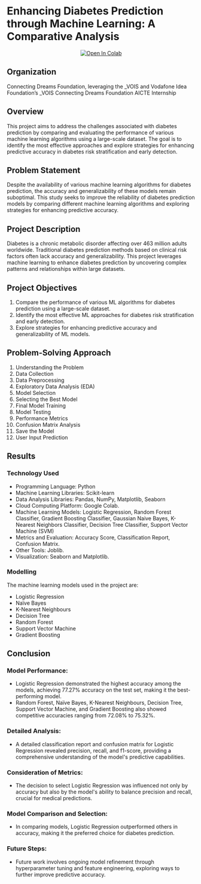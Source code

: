 # Enhancing Diabetes Prediction through Machine Learning: A Comparative Analysis

<div align="center">
<a target="_blank" href="https://colab.research.google.com/drive/1MXzulN99eBCB1-8zGu5HaRiHF2HMshfN?usp=sharing">
  <img src="https://colab.research.google.com/assets/colab-badge.svg" alt="Open In Colab"/>
</a>
</div>

## Organization

Connecting Dreams Foundation, leveraging the _VOIS and Vodafone Idea Foundation’s _VOIS Connecting Dreams Foundation AICTE Internship

## Overview

This project aims to address the challenges associated with diabetes prediction by comparing and evaluating the performance of various machine learning algorithms using a large-scale dataset. The goal is to identify the most effective approaches and explore strategies for enhancing predictive accuracy in diabetes risk stratification and early detection.

## Problem Statement

Despite the availability of various machine learning algorithms for diabetes prediction, the accuracy and generalizability of these models remain suboptimal. This study seeks to improve the reliability of diabetes prediction models by comparing different machine learning algorithms and exploring strategies for enhancing predictive accuracy.

## Project Description

Diabetes is a chronic metabolic disorder affecting over 463 million adults worldwide. Traditional diabetes prediction methods based on clinical risk factors often lack accuracy and generalizability. This project leverages machine learning to enhance diabetes prediction by uncovering complex patterns and relationships within large datasets.

## Project Objectives

1. Compare the performance of various ML algorithms for diabetes prediction using a large-scale dataset.
2. Identify the most effective ML approaches for diabetes risk stratification and early detection.
3. Explore strategies for enhancing predictive accuracy and generalizability of ML models.

## Problem-Solving Approach

1. Understanding the Problem
2. Data Collection
3. Data Preprocessing
4. Exploratory Data Analysis (EDA)
5. Model Selection
6. Selecting the Best Model
7. Final Model Training
8. Model Testing
9. Performance Metrics
10. Confusion Matrix Analysis
11. Save the Model
12. User Input Prediction

## Results

### Technology Used

- Programming Language: Python
- Machine Learning Libraries: Scikit-learn
- Data Analysis Libraries: Pandas, NumPy, Matplotlib, Seaborn
- Cloud Computing Platform: Google Colab.
- Machine Learning Models: Logistic Regression, Random Forest Classifier, Gradient Boosting Classifier, Gaussian Naive Bayes, K-Nearest Neighbors Classifier, Decision Tree Classifier, Support Vector Machine (SVM)
- Metrics and Evaluation: Accuracy Score, Classification Report, Confusion Matrix.
- Other Tools: Joblib.
- Visualization: Seaborn and Matplotlib.

### Modelling

The machine learning models used in the project are:

- Logistic Regression
- Naïve Bayes 
- K-Nearest Neighbours
- Decision Tree 
- Random Forest
- Support Vector Machine
- Gradient Boosting

## Conclusion

### Model Performance:

- Logistic Regression demonstrated the highest accuracy among the models, achieving 77.27% accuracy on the test set, making it the best-performing model.
- Random Forest, Naïve Bayes, K-Nearest Neighbours, Decision Tree, Support Vector Machine, and Gradient Boosting also showed competitive accuracies ranging from 72.08% to 75.32%.

### Detailed Analysis:

- A detailed classification report and confusion matrix for Logistic Regression revealed precision, recall, and f1-score, providing a comprehensive understanding of the model's predictive capabilities.

### Consideration of Metrics:

- The decision to select Logistic Regression was influenced not only by accuracy but also by the model's ability to balance precision and recall, crucial for medical predictions.

### Model Comparison and Selection:

- In comparing models, Logistic Regression outperformed others in accuracy, making it the preferred choice for diabetes prediction.

### Future Steps:

- Future work involves ongoing model refinement through hyperparameter tuning and feature engineering, exploring ways to further improve predictive accuracy.
